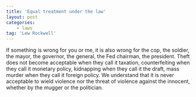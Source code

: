 ```yaml
---
title: 'Equal treatment under the law'
layout: post
categories:
    - laws
tag: 'Lew Rockwell'
---
```


If something is wrong for you or me, it is also wrong for the cop, the soldier, the mayor, the governor, the general, the Fed chairman, the president. Theft does not become acceptable when they call it taxation, counterfeiting when they call it monetary policy, kidnapping when they call it the draft, mass murder when they call it foreign policy. We understand that it is never acceptable to wield violence nor the threat of violence against the innocent, whether by the mugger or the politician.
